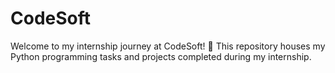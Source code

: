 # CodeSoft
Welcome to my internship journey at CodeSoft! 🚀  This repository houses my Python programming tasks and projects completed during my internship. 
